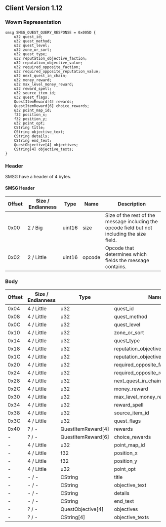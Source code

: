## Client Version 1.12

### Wowm Representation
```rust,ignore
smsg SMSG_QUEST_QUERY_RESPONSE = 0x005D {
    u32 quest_id;    
    u32 quest_method;    
    u32 quest_level;    
    u32 zone_or_sort;    
    u32 quest_type;    
    u32 reputation_objective_faction;    
    u32 reputation_objective_value;    
    u32 required_opposite_faction;    
    u32 required_opposite_reputation_value;    
    u32 next_quest_in_chain;    
    u32 money_reward;    
    u32 max_level_money_reward;    
    u32 reward_spell;    
    u32 source_item_id;    
    u32 quest_flags;    
    QuestItemReward[4] rewards;    
    QuestItemReward[6] choice_rewards;    
    u32 point_map_id;    
    f32 position_x;    
    f32 position_y;    
    u32 point_opt;    
    CString title;    
    CString objective_text;    
    CString details;    
    CString end_text;    
    QuestObjective[4] objectives;    
    CString[4] objective_texts;    
}

```
### Header
SMSG have a header of 4 bytes.

#### SMSG Header
| Offset | Size / Endianness | Type   | Name   | Description |
| ------ | ----------------- | ------ | ------ | ----------- |
| 0x00   | 2 / Big           | uint16 | size   | Size of the rest of the message including the opcode field but not including the size field.|
| 0x02   | 2 / Little        | uint16 | opcode | Opcode that determines which fields the message contains.|
### Body
| Offset | Size / Endianness | Type | Name | Description |
| ------ | ----------------- | ---- | ---- | ----------- |
| 0x04 | 4 / Little | u32 | quest_id |  |
| 0x08 | 4 / Little | u32 | quest_method |  |
| 0x0C | 4 / Little | u32 | quest_level |  |
| 0x10 | 4 / Little | u32 | zone_or_sort |  |
| 0x14 | 4 / Little | u32 | quest_type |  |
| 0x18 | 4 / Little | u32 | reputation_objective_faction |  |
| 0x1C | 4 / Little | u32 | reputation_objective_value |  |
| 0x20 | 4 / Little | u32 | required_opposite_faction |  |
| 0x24 | 4 / Little | u32 | required_opposite_reputation_value |  |
| 0x28 | 4 / Little | u32 | next_quest_in_chain |  |
| 0x2C | 4 / Little | u32 | money_reward |  |
| 0x30 | 4 / Little | u32 | max_level_money_reward |  |
| 0x34 | 4 / Little | u32 | reward_spell |  |
| 0x38 | 4 / Little | u32 | source_item_id |  |
| 0x3C | 4 / Little | u32 | quest_flags |  |
| 0x40 | ? / - | QuestItemReward[4] | rewards |  |
| - | ? / - | QuestItemReward[6] | choice_rewards |  |
| - | 4 / Little | u32 | point_map_id |  |
| - | 4 / Little | f32 | position_x |  |
| - | 4 / Little | f32 | position_y |  |
| - | 4 / Little | u32 | point_opt |  |
| - | - / - | CString | title |  |
| - | - / - | CString | objective_text |  |
| - | - / - | CString | details |  |
| - | - / - | CString | end_text |  |
| - | ? / - | QuestObjective[4] | objectives |  |
| - | ? / - | CString[4] | objective_texts |  |
